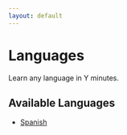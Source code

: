 ```yaml
---
layout: default
---
```


# Languages

Learn any language in Y minutes.

## Available Languages

- [Spanish](spanish.md)